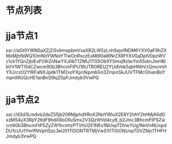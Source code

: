 # 节点列表

# jja节点1

ssr://aGt0YWN0aXZjZi5vbmxpbmVxaXR2LW5zLnh5ejo1NDM6YXV0aF9hZXMxMjhfbWQ1OmNoYWNoYTIwOnRsczEuMl90aWNrZXRfYXV0aDpiV0pzWVc1ck1YQnZjblEvP29iZnNwYXJhbT1ZMlJ1TG5Ob1lYSmxjRzlwYm5SdmJteHBibVV1WTI5dCZwcm90b3BhcmFtPU16UTROREU2YUdVek5qbHNhVzQmcmVtYXJrcz02YWFaNXJpdk1TM2xoYXprdkpmbGo3ZmpnSkJUVTFMcGhianBoYmprdWJQcHE1anBnSl9qZ0pFJmdyb3VwPQ

# jja节点2

ssr://d3d3Lmdvb2dsZS5jb206MjphdXRoX2NoYWluX2E6Y2hhY2hhMjA6dGxzMS4yX3RpY2tldF9hdXRoOlluSmxZV3QzWVd4cy8_b2Jmc3BhcmFtPSZwcm90b3BhcmFtPSZyZW1hcmtzPTVhU2E1NEs1NUxpTDVwYUg1NnVnNUxpdDU1cUU1Ym1fNVpHSzc3eU01TGlONTRTMjVwS1I1TGlONUxpTDVZNjc1THFHJmdyb3VwPQ
